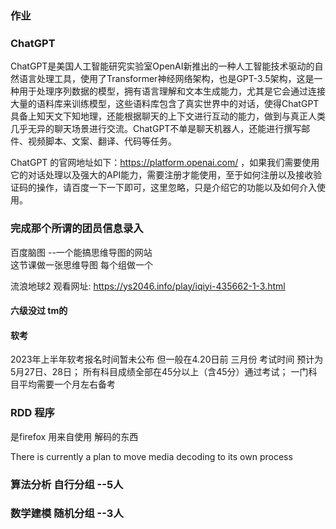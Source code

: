 ### 作业

###  ChatGPT
ChatGPT是美国人工智能研究实验室OpenAI新推出的一种人工智能技术驱动的自然语言处理工具，使用了Transformer神经网络架构，也是GPT-3.5架构，这是一种用于处理序列数据的模型，拥有语言理解和文本生成能力，尤其是它会通过连接大量的语料库来训练模型，这些语料库包含了真实世界中的对话，使得ChatGPT具备上知天文下知地理，还能根据聊天的上下文进行互动的能力，做到与真正人类几乎无异的聊天场景进行交流。ChatGPT不单是聊天机器人，还能进行撰写邮件、视频脚本、文案、翻译、代码等任务。

ChatGPT 的官网地址如下：https://platform.openai.com/ ，如果我们需要使用它的对话处理以及强大的API能力，需要注册才能使用，至于如何注册以及接收验证码的操作，请百度一下一下即可，这里忽略，只是介绍它的功能以及如何介入使用。

### 完成那个所谓的团员信息录入

百度脑图 --一个能搞思维导图的网站  
这节课做一张思维导图
每个组做一个


流浪地球2 观看网址:
https://ys2046.info/play/iqiyi-435662-1-3.html


#### 六级没过 tm的

#### 软考
2023年上半年软考报名时间暂未公布
但一般在4.20日前 三月份
考试时间
预计为5月27日、28日；
所有科目成绩全部在45分以上（含45分）通过考试；
一门科目平均需要一个月左右备考


### RDD 程序 
是firefox 用来自使用 解码的东西

There is currently a plan to move media decoding to its own process 


### 算法分析 自行分组 --5人

### 数学建模 随机分组 --3人



